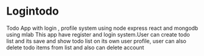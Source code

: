 # Logintodo
Todo App with login , profile system using node express react and mongodb using mlab
This app have register and login system.User can create todo list and its save and show todo list on its own user profile,
user can also delete todo items from list and also can delete account
